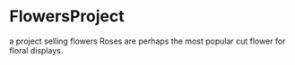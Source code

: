 # FlowersProject
a project selling flowers
Roses are perhaps the most popular cut flower for floral displays.
